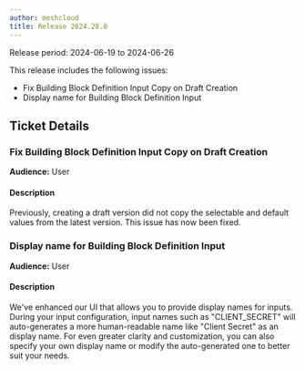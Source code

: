 ```yaml
---
author: meshcloud
title: Release 2024.28.0
---
```


Release period: 2024-06-19 to 2024-06-26

This release includes the following issues:
* Fix Building Block Definition Input Copy on Draft Creation
* Display name for Building Block Definition Input
<!--truncate-->

## Ticket Details
### Fix Building Block Definition Input Copy on Draft Creation
**Audience:** User<br>

#### Description
Previously, creating a draft version did not copy the selectable and default values from the latest version. This issue has now been fixed.

### Display name for Building Block Definition Input
**Audience:** User<br>

#### Description
We've enhanced our UI that allows you to provide display names for inputs. During your input configuration, input names such as "CLIENT_SECRET" will auto-generates a more human-readable name like "Client Secret" as an display name. For even greater clarity and customization, you can also specify your own display name or modify the auto-generated one to better suit your needs.

